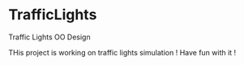 # TrafficLights
Traffic Lights OO Design

THis project is working on traffic lights simulation ! Have fun with it !
